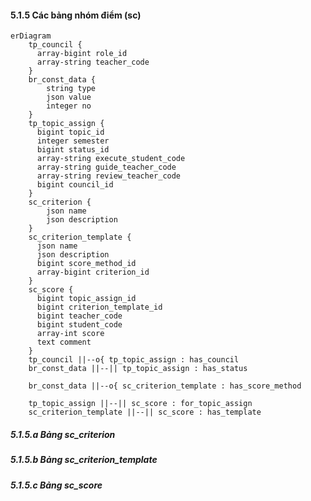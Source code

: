 #### 5.1.5 Các bảng nhóm điểm (sc)

```mermaid
erDiagram
    tp_council {
      array-bigint role_id
      array-string teacher_code
    }
    br_const_data {
        string type
        json value
        integer no
    }
    tp_topic_assign {
      bigint topic_id
      integer semester
      bigint status_id
      array-string execute_student_code
      array-string guide_teacher_code
      array-string review_teacher_code
      bigint council_id
    }
    sc_criterion {
        json name
        json description
    }
    sc_criterion_template {
      json name
      json description
      bigint score_method_id
      array-bigint criterion_id
    }
    sc_score {
      bigint topic_assign_id
      bigint criterion_template_id
      bigint teacher_code
      bigint student_code
      array-int score
      text comment
    }
    tp_council ||--o{ tp_topic_assign : has_council
    br_const_data ||--|| tp_topic_assign : has_status

    br_const_data ||--o{ sc_criterion_template : has_score_method

    tp_topic_assign ||--|| sc_score : for_topic_assign
    sc_criterion_template ||--|| sc_score : has_template
```

<div style="page-break-after: always;"></div>

##### 5.1.5.a Bảng sc_criterion

##### 5.1.5.b Bảng sc_criterion_template

##### 5.1.5.c Bảng sc_score

<div style="page-break-after: always;"></div>
